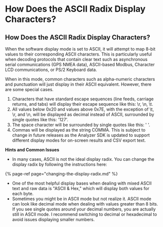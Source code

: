 # How Does the ASCII Radix Display Characters?

## How Does the ASCII Radix Display Characters?

When the software display mode is set to ASCII, it will attempt to map 8-bit values to their corresponding ASCII characters. This is particularly useful when decoding protocols that contain clear text such as asynchronous serial communications \(GPS NMEA data\), ASCII-based Modbus, Character LCD communications, or PS/2 Keyboard data.

When in this mode, common characters such as alpha-numeric characters and punctuation will just display in their ASCII equivalent. However, there are some special cases.

1. Characters that have standard escape sequences \(line feeds, carriage returns, and tabs\) will display their escape sequence like this: \r, \n, \t.
2. All values below 0x20 and values above 0x7E, with the exception of \t, \r, and \n, will be displayed as decimal instead of ASCII, surrounded by single quotes like this: '127'.
3. The space character will be surrounded by single quotes like this: ' '.
4. Commas will be displayed as the string COMMA. This is subject to change in future releases as the Analyzer SDK is updated to support different display modes for on-screen results and CSV export text.

**Hints and Common Issues**

* In many cases, ASCII is not the ideal display radix. You can change the display radix by following the instructions here:

{% page-ref page="changing-the-display-radix.md" %}

* One of the most helpful display bases when dealing with mixed ASCII text and raw data is "ASCII & Hex," which will display both values for each byte.
* Sometimes you might be in ASCII mode but not realize it. ASCII mode can look like decimal mode when dealing with values greater than 8 bits. If you see single quotes around your decimal numbers, you are actually still in ASCII mode. I recommend switching to decimal or hexadecimal to avoid issues displaying smaller numbers.

